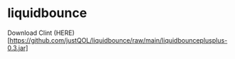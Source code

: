 # liquidbounce


Download Clint (HERE)[https://github.com/justQOL/liquidbounce/raw/main/liquidbounceplusplus-0.3.jar]
